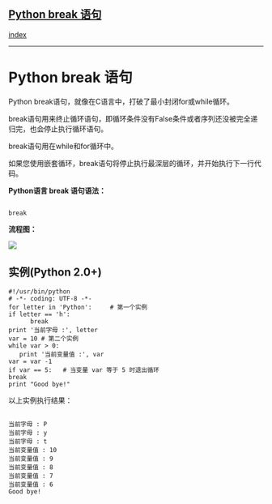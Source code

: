 ## [Python  break 语句](https://www.runoob.com/python/python-break-statement.html)

[index](目录.md)

---
Python
break 语句
===============

Python break语句，就像在C语言中，打破了最小封闭for或while循环。

break语句用来终止循环语句，即循环条件没有False条件或者序列还没被完全递归完，也会停止执行循环语句。

break语句用在while和for循环中。

如果您使用嵌套循环，break语句将停止执行最深层的循环，并开始执行下一行代码。

**Python语言 break 语句语法：**

```

break

```

**流程图：**

![](https://www.runoob.com/wp-content/uploads/2014/09/E5A591EF-6515-4BCB-AEAA-A97ABEFC5D7D.jpg)

实例(Python 2.0+)
---------------

```
#!/usr/bin/python
# -*- coding: UTF-8 -*-
for letter in 'Python':     # 第一个实例
if letter == 'h':
      break
print '当前字母 :', letter
var = 10 # 第二个实例
while var > 0:              
   print '当前变量值 :', var
var = var -1
if var == 5:   # 当变量 var 等于 5 时退出循环
break
print "Good bye!"
```

以上实例执行结果：

```

当前字母 : P
当前字母 : y
当前字母 : t
当前变量值 : 10
当前变量值 : 9
当前变量值 : 8
当前变量值 : 7
当前变量值 : 6
Good bye!

```